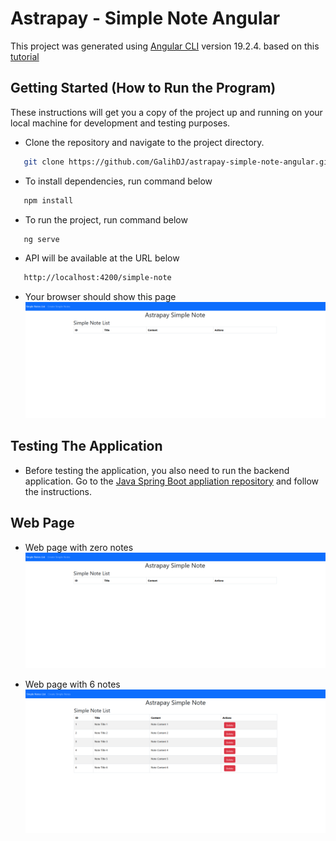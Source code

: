 # Astrapay - Simple Note Angular

This project was generated using [Angular CLI](https://github.com/angular/angular-cli) version 19.2.4. based on this [tutorial](https://www.javaguides.net/2021/08/angular-crud-example.html)

## Getting Started (How to Run the Program)

These instructions will get you a copy of the project up and running on your local machine for development and testing purposes.


* Clone the repository and navigate to the project directory.
```bash
   git clone https://github.com/GalihDJ/astrapay-simple-note-angular.git
```


* To install dependencies, run command below
```bash
   npm install
```

* To run the project, run command below
```bash
   ng serve
```

* API will be available at the URL below
```bash
   http://localhost:4200/simple-note
```

* Your browser should show this page
![alt text](<screenshots/Screenshot 2025-03-26 064643.png>)


## Testing The Application

* Before testing the application, you also need to run the backend application. Go to the [Java Spring Boot appliation repository](https://github.com/GalihDJ/astrapay-simple-note-application) and follow the instructions.


## Web Page 

* Web page with zero notes
![alt text](<screenshots/Screenshot 2025-03-26 064643.png>)


* Web page with 6 notes
![alt text](<screenshots/Screenshot 2025-03-26 065229.png>)
